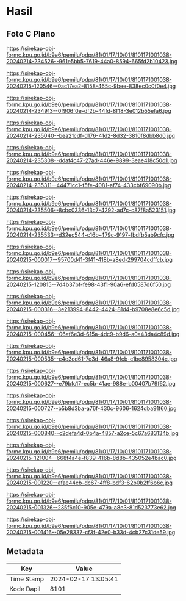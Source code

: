 # Hasil

## Foto C Plano

https://sirekap-obj-formc.kpu.go.id/b9e6/pemilu/pdpr/81/01/17/10/01/8101171001038-20240214-234526--961e5bb5-7619-44a0-8594-665fd2b10423.jpg

https://sirekap-obj-formc.kpu.go.id/b9e6/pemilu/pdpr/81/01/17/10/01/8101171001038-20240215-120546--0ac17ea2-8158-465c-9bee-838ec0c0f0e4.jpg

https://sirekap-obj-formc.kpu.go.id/b9e6/pemilu/pdpr/81/01/17/10/01/8101171001038-20240214-234913--0f906f0e-df2b-44fd-8f18-3e012b55efa6.jpg

https://sirekap-obj-formc.kpu.go.id/b9e6/pemilu/pdpr/81/01/17/10/01/8101171001038-20240214-235040--bea21cdf-d176-41d2-8d32-3810f8dbb8d0.jpg

https://sirekap-obj-formc.kpu.go.id/b9e6/pemilu/pdpr/81/01/17/10/01/8101171001038-20240214-235308--ddaf4c47-27ad-446e-9899-3eae418c50d1.jpg

https://sirekap-obj-formc.kpu.go.id/b9e6/pemilu/pdpr/81/01/17/10/01/8101171001038-20240214-235311--44471cc1-f5fe-4081-af74-433cbf69090b.jpg

https://sirekap-obj-formc.kpu.go.id/b9e6/pemilu/pdpr/81/01/17/10/01/8101171001038-20240214-235506--8cbc0336-13c7-4292-ad7c-c87f8a523151.jpg

https://sirekap-obj-formc.kpu.go.id/b9e6/pemilu/pdpr/81/01/17/10/01/8101171001038-20240214-235533--d32ec544-c16b-479c-9197-fbdfb5ab9cfc.jpg

https://sirekap-obj-formc.kpu.go.id/b9e6/pemilu/pdpr/81/01/17/10/01/8101171001038-20240215-000017--95700d41-3f41-418b-a8ed-299704cdffcb.jpg

https://sirekap-obj-formc.kpu.go.id/b9e6/pemilu/pdpr/81/01/17/10/01/8101171001038-20240215-120815--7d4b37bf-fe98-43f1-90a6-efd0587d6f50.jpg

https://sirekap-obj-formc.kpu.go.id/b9e6/pemilu/pdpr/81/01/17/10/01/8101171001038-20240215-000316--3e213994-8442-4424-81d4-b9708e8e6c5d.jpg

https://sirekap-obj-formc.kpu.go.id/b9e6/pemilu/pdpr/81/01/17/10/01/8101171001038-20240215-000456--06af6e3d-615a-4dc9-b9d6-a0a43da4c89d.jpg

https://sirekap-obj-formc.kpu.go.id/b9e6/pemilu/pdpr/81/01/17/10/01/8101171001038-20240215-000535--c4e3cd61-7e3d-46a8-9fcb-c1be8958304c.jpg

https://sirekap-obj-formc.kpu.go.id/b9e6/pemilu/pdpr/81/01/17/10/01/8101171001038-20240215-000627--e79bfc17-ec5b-41ae-988e-b00407b79f62.jpg

https://sirekap-obj-formc.kpu.go.id/b9e6/pemilu/pdpr/81/01/17/10/01/8101171001038-20240215-000727--b5b8d3ba-a76f-430c-9606-1624dba91f60.jpg

https://sirekap-obj-formc.kpu.go.id/b9e6/pemilu/pdpr/81/01/17/10/01/8101171001038-20240215-000840--c2defa4d-0b4a-4857-a2ce-5c67a683134b.jpg

https://sirekap-obj-formc.kpu.go.id/b9e6/pemilu/pdpr/81/01/17/10/01/8101171001038-20240215-121004--668f4a4e-f839-416b-8d8b-435052e4bac0.jpg

https://sirekap-obj-formc.kpu.go.id/b9e6/pemilu/pdpr/81/01/17/10/01/8101171001038-20240215-001220--afae44cb-dc67-4ff8-bdf3-62b0b2ff6b6c.jpg

https://sirekap-obj-formc.kpu.go.id/b9e6/pemilu/pdpr/81/01/17/10/01/8101171001038-20240215-001326--235f6c10-905e-479a-a8e3-81d523773e62.jpg

https://sirekap-obj-formc.kpu.go.id/b9e6/pemilu/pdpr/81/01/17/10/01/8101171001038-20240215-001416--05e28337-cf3f-42e0-b33d-4cb27c31de59.jpg


## Metadata

| Key        | Value               |
| ---------- | ------------------- |
| Time Stamp | 2024-02-17 13:05:41 |
| Kode Dapil | 8101                |



